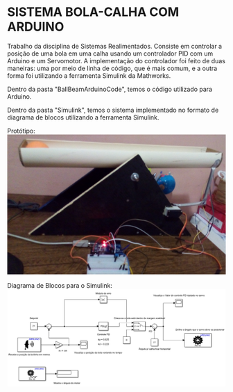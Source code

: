 <H1> SISTEMA BOLA-CALHA COM ARDUINO </H1>
Trabalho da disciplina de Sistemas Realimentados. Consiste em controlar a posição de uma bola em uma calha usando um controlador PID com um Arduino e um Servomotor.
A implementação do controlador foi feito de duas maneiras: uma por meio de linha de código, que é mais comum, e a outra forma foi utilizando a ferramenta Simulink da Mathworks.

Dentro da pasta "BallBeamArduinoCode", temos o código utilizado para Arduino.

Dentro da pasta "Simulink", temos o sistema implementado no formato de diagrama de blocos utilizando a ferramenta Simulink.

Protótipo:
<img src="./ballBeam.jpg"/>

Diagrama de Blocos para o Simulink:
<img src="./diagSimulink.png"/>